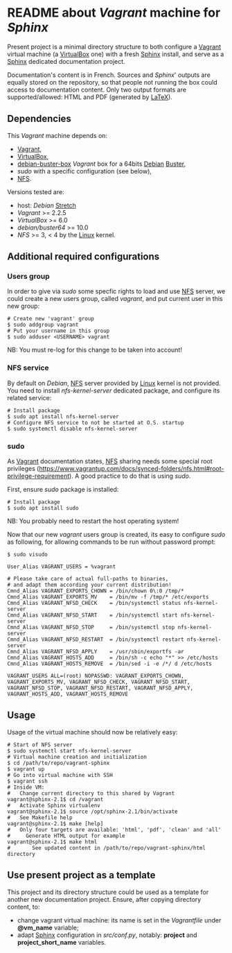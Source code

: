 # README about *Vagrant* machine for *Sphinx*

Present project is a minimal directory structure to both
configure a [Vagrant] virtual machine (a [VirtualBox] one) with a fresh
[Sphinx] install, and serve as a [Sphinx] dedicated documentation project.

Documentation's content is in French.
Sources and *Sphinx*' outputs are equally stored on the repository,
so that people not running the box could access to documentation content.
Only two output formats are supported/allowed:
HTML and PDF (generated by [LaTeX]).


## Dependencies

This *Vagrant* machine depends on:

*   [Vagrant],
*   [VirtualBox],
*   [debian-buster-box] *Vagrant* box for a 64bits [Debian] [Buster],
*   *sudo* with a specific configuration (see below),
*   [NFS].

Versions tested are:

*   host: *Debian* [Stretch]
*   *Vagrant* >= 2.2.5
*   *VirtualBox* >= 6.0
*   *debian/buster64* >= 10.0
*   *NFS* >= 3, < 4 by the [Linux] kernel.


## Additional required configurations

### Users group

In order to give via *sudo* some specfic rights to load and use [NFS] server,
we could create a new users group, called *vagrant*, and put current user in
this new group:

```shell
# Create new 'vagrant' group
$ sudo addgroup vagrant
# Put your username in this group
$ sudo adduser <USERNAME> vagrant
```

NB: You must re-log for this change to be taken into account!


### NFS service

By default on *Debian*, [NFS] server provided by [Linux] kernel is not provided.
You need to install *nfs-kernel-server* dedicated package, and configure
its related service:

```shell
# Install package
$ sudo apt install nfs-kernel-server
# Configure NFS service to not be started at O.S. startup
$ sudo systemctl disable nfs-kernel-server
```

### sudo

As [Vagrant] documentation states, [NFS] sharing needs some special root
privileges (https://www.vagrantup.com/docs/synced-folders/nfs.html#root-privilege-requirement).
A good practice to do that is using *sudo*.

First, ensure *sudo* package is installed:

```shell
# Install package
$ sudo apt install sudo
```

NB: You probably need to restart the host operating system!

Now that our new *vagrant* users group is created, its easy to configure *sudo*
as following, for allowing commands to be run without password prompt:

```shell
$ sudo visudo
```

```plaintext
User_Alias VAGRANT_USERS = %vagrant

# Please take care of actual full-paths to binaries,
# and adapt them according your current distribution!
Cmnd_Alias VAGRANT_EXPORTS_CHOWN = /bin/chown 0\:0 /tmp/*
Cmnd_Alias VAGRANT_EXPORTS_MV    = /bin/mv -f /tmp/* /etc/exports
Cmnd_Alias VAGRANT_NFSD_CHECK    = /bin/systemctl status nfs-kernel-server
Cmnd_Alias VAGRANT_NFSD_START    = /bin/systemctl start nfs-kernel-server
Cmnd_Alias VAGRANT_NFSD_STOP     = /bin/systemctl stop nfs-kernel-server
Cmnd_Alias VAGRANT_NFSD_RESTART  = /bin/systemctl restart nfs-kernel-server
Cmnd_Alias VAGRANT_NFSD_APPLY    = /usr/sbin/exportfs -ar
Cmnd_Alias VAGRANT_HOSTS_ADD     = /bin/sh -c echo "*" >> /etc/hosts
Cmnd_Alias VAGRANT_HOSTS_REMOVE  = /bin/sed -i -e /*/ d /etc/hosts

VAGRANT_USERS ALL=(root) NOPASSWD: VAGRANT_EXPORTS_CHOWN, VAGRANT_EXPORTS_MV, VAGRANT_NFSD_CHECK, VAGRANT_NFSD_START, VAGRANT_NFSD_STOP, VAGRANT_NFSD_RESTART, VAGRANT_NFSD_APPLY, VAGRANT_HOSTS_ADD, VAGRANT_HOSTS_REMOVE
```


## Usage

Usage of the virtual machine should now be relatively easy:

```shell
# Start of NFS server
$ sudo systemctl start nfs-kernel-server
# Virtual machine creation and initialization
$ cd /path/to/repo/vagrant-sphinx
$ vagrant up
# Go into virtual machine with SSH
$ vagrant ssh
# Inside VM:
#   Change current directory to this shared by Vagrant
vagrant@sphinx-2.1$ cd /vagrant
#   Activate Sphinx virtualenv
vagrant@sphinx-2.1$ source /opt/sphinx-2.1/bin/activate
#   See Makefile help
vagrant@sphinx-2.1$ make [help]
#   Only four targets are available: 'html', 'pdf', 'clean' and 'all'
#     Generate HTML output for example
vagrant@sphinx-2.1$ make html
#       See updated content in /path/to/repo/vagrant-sphinx/html directory
```


## Use present project as a template

This project and its directory structure could be used as a template
for another new documentation project.
Ensure, after copying directory content, to:

*   change vagrant virtual machine:
    its name is set in the *Vagrantfile* under **@vm_name** variable;
*   adapt [Sphinx] configuration in *src/conf.py*, notably:
    **project** and **project_short_name** variables.


[Buster]:               https://www.debian.org/releases/buster/
[Debian]:               https://www.debian.org/
[debian-buster-box]:    https://app.vagrantup.com/debian/boxes/buster64
[LaTeX]:                https://www.latex-project.org/
[Linux]:                https://en.wikipedia.org/wiki/Linux_kernel
[NFS]:                  https://en.wikipedia.org/wiki/Network_File_System_%28protocol%29
[Sphinx]:               https://www.sphinx-doc.org/
[Stretch]:              https://www.debian.org/releases/stretch/
[Vagrant]:              https://www.vagrantup.com/
[VirtualBox]:           https://www.virtualbox.org/

